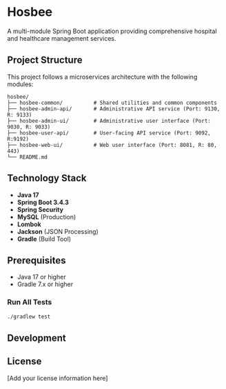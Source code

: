 # Hosbee

A multi-module Spring Boot application providing comprehensive hospital and healthcare management services.

## Project Structure

This project follows a microservices architecture with the following modules:

```
hosbee/
├── hosbee-common/          # Shared utilities and common components
├── hosbee-admin-api/       # Administrative API service (Port: 9130, R: 9133)
├── hosbee-admin-ui/        # Administrative user interface (Port: 9030, R: 9033)
├── hosbee-user-api/        # User-facing API service (Port: 9092, R:9192)
├── hosbee-web-ui/          # Web user interface (Port: 8081, R: 80, 443)
└── README.md
```

## Technology Stack

- **Java 17**
- **Spring Boot 3.4.3**
- **Spring Security**
- **MySQL** (Production)
- **Lombok**
- **Jackson** (JSON Processing)
- **Gradle** (Build Tool)

## Prerequisites

- Java 17 or higher
- Gradle 7.x or higher


### Run All Tests
```bash
./gradlew test
```

## Development

## License

[Add your license information here]